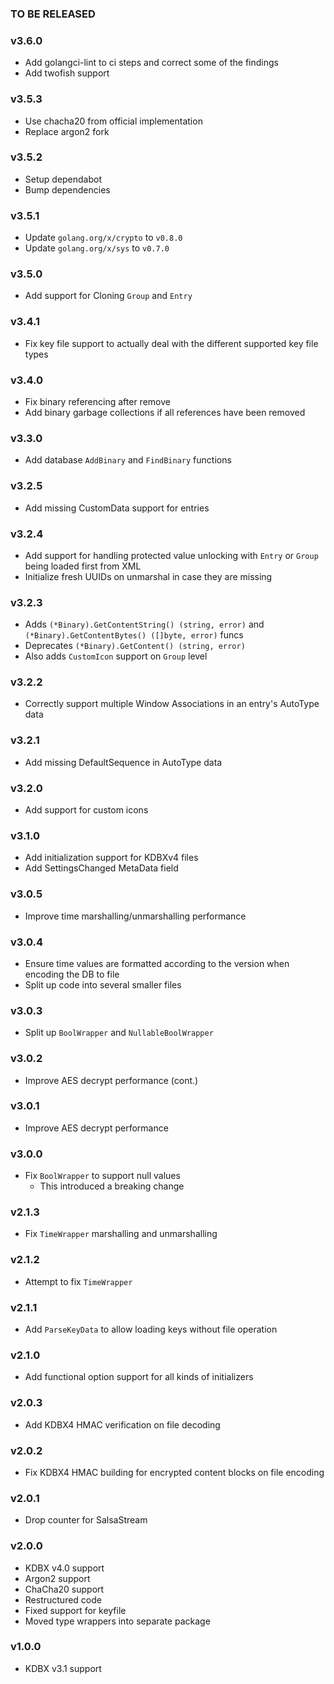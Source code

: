 ### TO BE RELEASED

### v3.6.0

* Add golangci-lint to ci steps and correct some of the findings
* Add twofish support

### v3.5.3

* Use chacha20 from official implementation
* Replace argon2 fork

### v3.5.2

* Setup dependabot
* Bump dependencies

### v3.5.1

* Update `golang.org/x/crypto` to `v0.8.0`
* Update `golang.org/x/sys` to `v0.7.0`

### v3.5.0

* Add support for Cloning `Group` and `Entry`

### v3.4.1

* Fix key file support to actually deal with the different supported key file types

### v3.4.0

* Fix binary referencing after remove
* Add binary garbage collections if all references have been removed

### v3.3.0

* Add database `AddBinary` and `FindBinary` functions

### v3.2.5

* Add missing CustomData support for entries

### v3.2.4

* Add support for handling protected value unlocking with `Entry` or `Group` being loaded first from XML
* Initialize fresh UUIDs on unmarshal in case they are missing

### v3.2.3

* Adds `(*Binary).GetContentString() (string, error)` and `(*Binary).GetContentBytes() ([]byte, error)` funcs
* Deprecates `(*Binary).GetContent() (string, error)`
* Also adds `CustomIcon` support on `Group` level

### v3.2.2

* Correctly support multiple Window Associations in an entry's AutoType data

### v3.2.1

* Add missing DefaultSequence in AutoType data

### v3.2.0

* Add support for custom icons

### v3.1.0

* Add initialization support for KDBXv4 files
* Add SettingsChanged MetaData field

### v3.0.5

* Improve time marshalling/unmarshalling performance

### v3.0.4

* Ensure time values are formatted according to the version when encoding the DB to file
* Split up code into several smaller files

### v3.0.3

* Split up `BoolWrapper` and `NullableBoolWrapper`

### v3.0.2

* Improve AES decrypt performance (cont.)

### v3.0.1

* Improve AES decrypt performance

### v3.0.0

* Fix `BoolWrapper` to support null values
    - This introduced a breaking change

### v2.1.3

* Fix `TimeWrapper` marshalling and unmarshalling

### v2.1.2

* Attempt to fix `TimeWrapper`

### v2.1.1

* Add `ParseKeyData` to allow loading keys without file operation

### v2.1.0

* Add functional option support for all kinds of initializers

### v2.0.3

* Add KDBX4 HMAC verification on file decoding

### v2.0.2

* Fix KDBX4 HMAC building for encrypted content blocks on file encoding

### v2.0.1

* Drop counter for SalsaStream

### v2.0.0

* KDBX v4.0 support
* Argon2 support
* ChaCha20 support
* Restructured code
* Fixed support for keyfile
* Moved type wrappers into separate package

### v1.0.0

* KDBX v3.1 support
